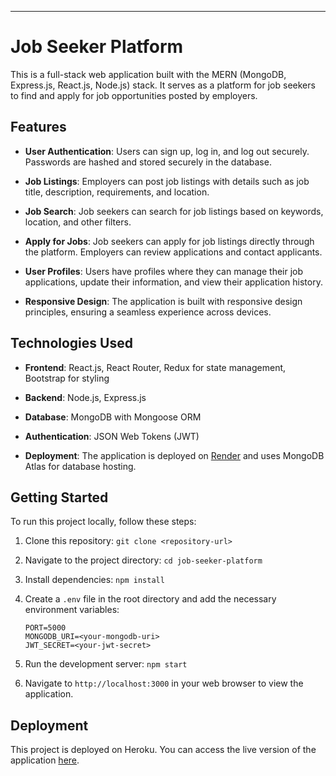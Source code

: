 ---

# Job Seeker Platform

This is a full-stack web application built with the MERN (MongoDB, Express.js, React.js, Node.js) stack. It serves as a platform for job seekers to find and apply for job opportunities posted by employers.

## Features

- **User Authentication**: Users can sign up, log in, and log out securely. Passwords are hashed and stored securely in the database.
  
- **Job Listings**: Employers can post job listings with details such as job title, description, requirements, and location.

- **Job Search**: Job seekers can search for job listings based on keywords, location, and other filters.

- **Apply for Jobs**: Job seekers can apply for job listings directly through the platform. Employers can review applications and contact applicants.

- **User Profiles**: Users have profiles where they can manage their job applications, update their information, and view their application history.

- **Responsive Design**: The application is built with responsive design principles, ensuring a seamless experience across devices.

## Technologies Used

- **Frontend**: React.js, React Router, Redux for state management, Bootstrap for styling
  
- **Backend**: Node.js, Express.js
  
- **Database**: MongoDB with Mongoose ORM
  
- **Authentication**: JSON Web Tokens (JWT)
  
- **Deployment**: The application is deployed on [Render](#) and uses MongoDB Atlas for database hosting.

## Getting Started

To run this project locally, follow these steps:

1. Clone this repository: `git clone <repository-url>`
  
2. Navigate to the project directory: `cd job-seeker-platform`
  
3. Install dependencies: `npm install`
  
4. Create a `.env` file in the root directory and add the necessary environment variables:

    ```
    PORT=5000
    MONGODB_URI=<your-mongodb-uri>
    JWT_SECRET=<your-jwt-secret>
    ```

5. Run the development server: `npm start`

6. Navigate to `http://localhost:3000` in your web browser to view the application.

## Deployment

This project is deployed on Heroku. You can access the live version of the application [here](#).
